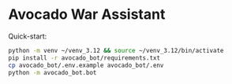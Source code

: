 # Avocado War Assistant

Quick-start:  
```bash
python -m venv ~/venv_3.12 && source ~/venv_3.12/bin/activate
pip install -r avocado_bot/requirements.txt
cp avocado_bot/.env.example avocado_bot/.env
python -m avocado_bot.bot
```